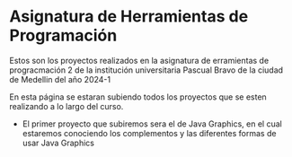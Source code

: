 <h1>Asignatura de Herramientas de Programación</h1>

<p>Estos son los proyectos realizados en la asignatura de erramientas de progracmación 2 de la institución universitaria Pascual Bravo de la ciudad de Medellin del año 2024-1</p>

<p>En esta página se estaran subiendo todos los proyectos que se esten realizando a lo largo del curso.</p>
<p>
  <ul>
    <li>El primer proyecto que subiremos sera el de Java Graphics, en el cual estaremos conociendo los complementos y las diferentes formas de usar Java Graphics</li>
  </ul>
</p>
